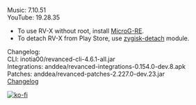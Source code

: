 Music: 7.10.51  
YouTube: 19.28.35  
- To use RV-X without root, install [MicroG-RE](https://github.com/WSTxda/MicroG-RE/releases/latest).  
- To detach RV-X from Play Store, use [zygisk-detach](https://github.com/j-hc/zygisk-detach) module.  

Changelog:  
CLI: inotia00/revanced-cli-4.6.1-all.jar  
Integrations: anddea/revanced-integrations-0.154.0-dev.8.apk  
Patches: anddea/revanced-patches-2.227.0-dev.23.jar  
[Changelog](https://github.com/anddea/revanced-patches/releases/tag/vdev.23)  
  
[![ko-fi](https://ko-fi.com/img/githubbutton_sm.svg)](https://ko-fi.com/W7W8VRK0S)  
